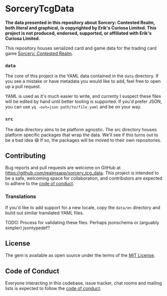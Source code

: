 # SorceryTcgData

**The data presented in this repository about Sorcery: Contested Realm, both literal and graphical, is copyrighted by Erik's Curiosa Limited. This project is not produced, endorsed, supported, or affiliated with Erik's Curiosa Limited.**

This repository houses serialized card and game data for the trading card game [Sorcery: Contested Realm](https://www.sorcerytcg.com).

### `data`

The core of this project is the YAML data contained in the `data` directory.
If you see a mistake or have metadata you would like to add, feel free to open up a pull request.

YAML is used as it's much easier to write, and currenty I suspect these files will be edited by hand until better tooling is supported.
If you'd prefer JSON, you can use `yq -out=json path/to/file.yaml` and be on your way.

### `src`

The data directory aims to be platform agnostic.
The src directory houses platform specific packages that wrap the data.
We'll see if this turns out to be a bad idea :sweat_smile:
If so, the packages will be moved to their own repositories.

## Contributing

Bug reports and pull requests are welcome on GitHub at https://github.com/realmsapp/sorcery_tcg_data. This project is intended to be a safe, welcoming space for collaboration, and contributors are expected to adhere to the [code of conduct](https://github.com/realmsapp/sorcery_tcg_data/blob/main/CODE_OF_CONDUCT.md).

### Translations

If you'd like to add support for a new locale, copy the `data/en` directory and build out similar translated YAML files.

TODO: Process for validating these files. Perhaps jsonschema or (arguably simpler) jsontypedef?

## License

The gem is available as open source under the terms of the [MIT License](https://opensource.org/licenses/MIT).

## Code of Conduct

Everyone interacting in this codebase, issue tracker, chat rooms and mailing lists is expected to follow the [code of conduct](https://github.com/realms_app/sorcery_tcg_data/blob/main/CODE_OF_CONDUCT.md).
